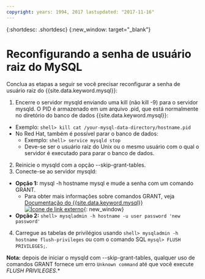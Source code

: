 ```yaml
---
copyright: years: 1994, 2017 lastupdated: "2017-11-16"
---
```


{:shortdesc: .shortdesc}
{:new_window: target="_blank"}

# Reconfigurando a senha de usuário raiz do MySQL

Conclua as etapas a seguir se você precisar reconfigurar a senha de usuário raiz do {{site.data.keyword.mysql}}:

1. Encerre o servidor mysqld enviando uma kill (não kill -9) para o servidor mysqld. O PID é armazenado em um arquivo .pid, que está normalmente no diretório do banco de dados {{site.data.keyword.mysql}}:
  * Exemplo: `shell> kill cat /your-mysql-data-directory/hostname.pid`
  * No Red Hat, também é possível parar o banco de dados:
    * Exemplo: `shell> service mysqld stop`
    * Deve-se ser o usuário raiz do Unix ou o mesmo usuário com o qual o servidor é executado para parar o banco de dados.
2. Reinicie o mysqld com a opção --skip-grant-tables.
3. Conecte-se ao servidor mysqld:
  * **Opção 1:** mysql -h hostname mysql e mude a senha com um comando GRANT.
    * Para obter mais informações sobre comandos GRANT, veja [Documentação do {{site.data.keyword.mysql}} ![Ícone de link externo](../../icons/launch-glyph.svg "Ícone de link externo")](http://www.mysql.com/doc/G/R/GRANT.html){: new_window}
  * **Opção 2:** `shell> mysqladmin -h hostname -u user password 'new password'`
4. Carregue as tabelas de privilégios usando `shell> mysqladmin -h hostname flush-privileges` ou com o comando SQL `mysql> FLUSH PRIVILEGES;`.


**Nota:** depois de iniciar o mysqld com --skip-grant-tables, qualquer uso de comandos GRANT fornece um erro `Unknown command` até que você execute _FLUSH PRIVILEGES_.*
